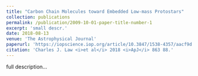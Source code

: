 ```yaml
---
title: "Carbon Chain Molecules toward Embedded Low-mass Protostars"
collection: publications
permalink: /publication/2009-10-01-paper-title-number-1
excerpt: 'small descr.'
date: 2018-08-13
venue: 'The Astrophysical Journal'
paperurl: 'https://iopscience.iop.org/article/10.3847/1538-4357/aacf9d'
citation: 'Charles J. Law <i>et al</i> 2018 <i>ApJ</i> 863 88.'
---
```

full description...

<!--- [Download paper here](http://academicpages.github.io/files/paper1.pdf) --->

